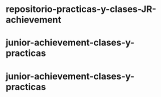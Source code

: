 # repositorio-practicas-y-clases-JR-achievement
# junior-achievement-clases-y-practicas
# junior-achievement-clases-y-practicas
